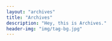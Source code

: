 ```yaml
---
layout: "archives"
title: "Archives"
description: "Hey, this is Archives."
header-img: "img/tag-bg.jpg"
---
```

<!-- 为了延续 Jekyll 的博客设计，archives 该成 tags 布局，同时需要加入 script 标签 -->